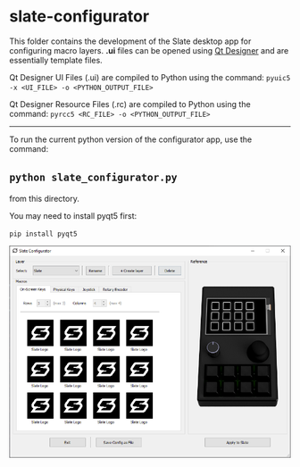 # slate-configurator
This folder contains the development of the Slate desktop app for configuring macro layers.
**.ui** files can be opened using [Qt Designer](https://doc.qt.io/qt-5/qtdesigner-manual.html) and are essentially template files.

Qt Designer UI Files (.ui) are compiled to Python using the command:
`pyuic5 -x <UI_FILE> -o <PYTHON_OUTPUT_FILE>`

Qt Designer Resource Files (.rc) are compiled to Python using the command:
`pyrcc5 <RC_FILE> -o <PYTHON_OUTPUT_FILE>`

---

To run the current python version of the configurator app, use the command:

## `python slate_configurator.py`

from this directory.

You may need to install pyqt5 first:

`pip install pyqt5`


![Main Window UI](images/example_ui.png)